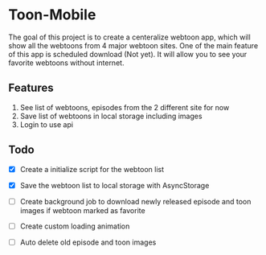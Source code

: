 # Toon-Mobile

The goal of this project is to create a centeralize webtoon app, which will show all the webtoons from 4 major webtoon sites.
One of the main feature of this app is scheduled download (Not yet). It will allow you to see your favorite webtoons without internet.  

## Features

1. See list of webtoons, episodes from the 2 different site for now
2. Save list of webtoons in local storage including images
3. Login to use api 

## Todo
- [x] Create a initialize script for the webtoon list
- [x] Save the webtoon list to local storage with AsyncStorage
- [ ] Create background job to download newly released episode and toon images if webtoon marked as favorite
- [ ] Create custom loading animation
- [ ] Auto delete old episode and toon images
 
